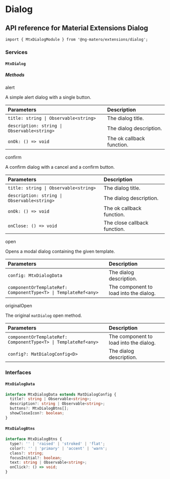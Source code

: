 # Dialog

## API reference for Material Extensions Dialog

`import { MtxDialogModule } from '@ng-matero/extensions/dialog';`

### Services

#### `MtxDialog`

##### Methods

<a>alert</a>

A simple alert dialog with a single button.

| Parameters | Description |
| :--- | :--- |
| `title: string \| Observable<string>` | The dialog title. |
| `description: string \| Observable<string>` | The dialog description.  |
| `onOk: () => void` | The ok callback function. |

<a>confirm</a>

A confirm dialog with a cancel and a confirm button.

| Parameters | Description |
| :--- | :--- |
| `title: string \| Observable<string>` | The dialog title. |
| `description: string \| Observable<string>` | The dialog description. |
| `onOk: () => void` | The ok callback function. |
| `onClose: () => void` | The close callback function. |

<a>open</a>

Opens a modal dialog containing the given template.

| Parameters | Description |
| :--- | :--- |
| `config: MtxDialogData` | The dialog description. |
| `componentOrTemplateRef: ComponentType<T> \| TemplateRef<any>` | The component to load into the dialog. |

<a>originalOpen</a>

The original `matDialog` open method.

| Parameters | Description |
| :--- | :--- |
| `componentOrTemplateRef: ComponentType<T> \| TemplateRef<any>` | The component to load into the dialog. |
| `config?: MatDialogConfig<D>` | The dialog description. |

### Interfaces

#### `MtxDialogData`

```ts
interface MtxDialogData extends MatDialogConfig {
  title?: string | Observable<string>;
  description?: string | Observable<string>;
  buttons?: MtxDialogBtns[];
  showCloseIcon?: boolean;
}
```

#### `MtxDialogBtns`

```ts
interface MtxDialogBtns {
  type?: '' | 'raised' | 'stroked' | 'flat';
  color?: '' | 'primary' | 'accent' | 'warn';
  class?: string;
  focusInitial?: boolean;
  text: string | Observable<string>;
  onClick?: () => void;
}
```
